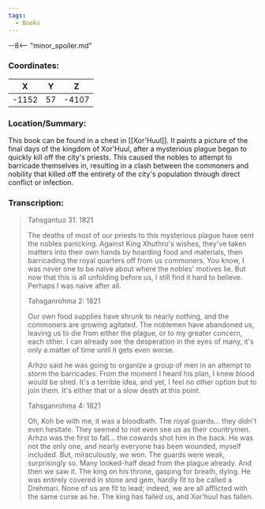```yaml
---
tags:
  - Books
---
```


--8<-- "minor_spoiler.md"

### Coordinates:
| **X** | **Y**| **Z** |
|:-----:|:----:|:-----:|
|-1152  |57   |-4107  |

### Location/Summary:
This book can be found in a chest in [[Xor'Huul]]. It paints a picture of the final days of the kingdom of Xor'Huul, after a mysterious plague began to quickly kill off the city's priests. This caused the nobles to attempt to barricade themselves in, resulting in a clash between the commoners and nobility that killed off the entirety of the city's population through direct conflict or infection.

### Transcription:
> Tahsgantuo 31: 1821
>
> The deaths of most of our priests to this mysterious plague have sent the nobles panicking. Against King Xhuthro's wishes, they've taken matters into their own hands by hoarding food and materials, then barricading the royal quarters off from us commoners. You know, I was never one to be naive about where the nobles' motives lie. But now that this is all unfolding before us, I still find it hard to believe. Perhaps I was naive after all.
>
> Tahsganrohma 2: 1821
>
> Our own food supplies have shrunk to nearly nothing, and the commoners are growing agitated. The noblemen have abandoned us, leaving us to die from either the plague, or to my greater concern, each other. I can already see the desperation in the eyes of many, it's only a matter of time until it gets even worse.
>
> Arhzo said he was going to organize a group of men in an attempt to storm the barricades. From the moment I heard his plan, I knew blood would be shed. It's a terrible idea, and yet, I feel no other option but to join them. It's either that or a slow death at this point.
>
> Tahsganrohma 4: 1821
>
> Oh, Koh be with me, it was a bloodbath. The royal guards... they didn't even hesitate. They seemed to not even see us as their countrymen. Arhzo was the first to fall... the cowards shot him in the back. He was not the only one, and nearly everyone has been wounded, myself included.  But, miraculously, we won. The guards were weak, surprisingly so. Many looked-half dead from the plague already. And then we saw it. The king on his throne, gasping for breath, dying. He was entirely covered in stone and gem, hardly fit to be called a Drehmari. None of us are fit to lead; indeed, we are all afflicted with the same curse as he. The king has failed us, and Xor’huul has fallen.


